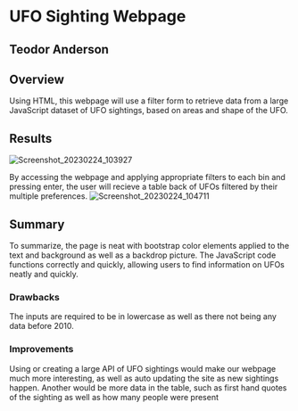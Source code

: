 # UFO Sighting Webpage
## Teodor Anderson

## Overview
Using HTML, this webpage will use a filter form to retrieve data from a large JavaScript dataset of UFO sightings, based on areas and shape of the UFO.

## Results
![Screenshot_20230224_103927](https://user-images.githubusercontent.com/116928193/221342783-eca327ac-63e4-44b9-80ec-41d69753b1e2.png)

By accessing the webpage and applying appropriate filters to each bin and pressing enter, the user will recieve a table back of UFOs filtered by their multiple preferences.
![Screenshot_20230224_104711](https://user-images.githubusercontent.com/116928193/221343066-e9a37072-c04c-4d96-8b9c-ae04abba0ea2.png)

## Summary
To summarize, the page is neat with bootstrap color elements applied to the text and background as well as a backdrop picture.
The JavaScript code functions correctly and quickly, allowing users to find information on UFOs neatly and quickly.
### Drawbacks
The inputs are required to be in lowercase as well as there not being any data before 2010.
### Improvements
Using or creating a large API of UFO sightings would make our webpage much more interesting, as well as auto updating the site as new sightings happen. Another would be more data in the table, such as first hand quotes of the sighting as well as how many people were present
